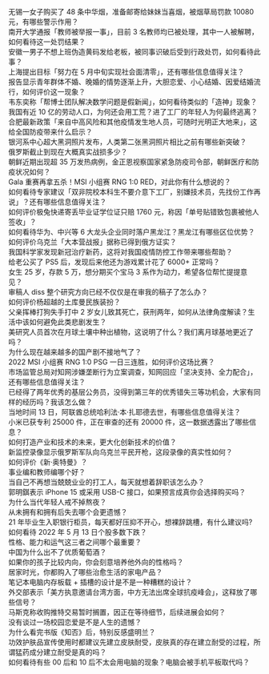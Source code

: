 无锡一女子购买了 48 条中华烟，准备邮寄给妹妹当喜烟，被烟草局罚款 10080 元，有哪些警示作用？  
南开大学通报「教师被举报一事」，目前 3 名教师均已被处理，其中一人被解聘，如何看待这一处罚结果？  
安徽一男子不想上班伪造黄码发给老板，被同事识破后受到行政处罚，如何看待此事？  
上海提出目标「努力在 5 月中旬实现社会面清零」，还有哪些信息值得关注？  
报告显示青年群体不婚、晚婚的情势逐渐上升，大胆恋爱、小心结婚、因爱结婚流行，如何评价这一现象？  
韦东奕称「帮博士团队解决数学问题是假新闻」，如何看待类似的「造神」现象？  
我国有近 10 亿的劳动人口，为何还会用工荒？进了工厂的年轻人为何最终逃离？  
合肥最新政策「来自中高风险和其他疫情发生地人员，可随时光明正大地来」，这给全国防疫带来什么启示？  
银河系中心超大黑洞照片发布，人类第二张黑洞照片相比之前有哪些新突破？  
俄罗斯截止到现在大概真实战损多少？  
朝鲜近期出现超 35 万发热病例，金正恩视察国家紧急防疫司令部，朝鲜医疗和防疫状况如何？  
Gala 重赛再拿五杀！MSI 小组赛 RNG 1:0 RED，对此你有什么想说的？  
如何看待专家建议「双非院校本科生不要介意下工厂，别嫌技术员，先找份工作再说」？还有哪些信息值得关注？  
如何评价极兔快递寄丢毕业证学位证只赔 1760 元，称因「单号贴错致包裹被他人签收」？  
如何看待华为、中兴等 6 大龙头企业同时落户黑龙江？黑龙江有哪些区位优势？  
如何评价乌克兰「大本营战报」据称已得到俄方证实？  
我国科学家发现新冠治疗新药，这将对我国疫情防控工作带来哪些帮助？  
给老公买了 PS5 后，发现后来他还为游戏累计花了 6000+ 正常吗？  
女生 25 岁，存款 5 万，想分期买个宝马 3 系作为动力，希望各位帮忙提提意见？  
审稿人 diss 整个研究方向已经不仅仅是在审我的稿子了怎么办？  
如何评价杨超越的土库曼民族装扮？  
父亲挥棒打狗失手打中 2 岁女儿致其死亡，获刑两年，如何从法律角度解读？生活中该如何避免此类悲剧发生？  
美研究人员首次在月球土壤中种出植物，这说明了什么？我们离月球基地更近了吗？  
为什么现在越来越多的国产剧不接地气了？  
2022 MSI 小组赛 RNG 1:0 PSG 一日三连胜，如何评价这场比赛？  
市场监管总局对知网涉嫌垄断行为立案调查，知网回应「坚决支持、全力配合」，还有哪些信息值得关注？  
已经得了两年优秀的基层公务员，没得到第三年的优秀错失三等功机会，大家有同样的经历吗？我该怎么做？  
当地时间 13 日，阿联酋总统哈利法·本·扎耶德去世，有哪些信息值得关注？  
小米已获专利 25000 件，正在审查的还有 20000 件，这一数据透露出了哪些信息？  
如何打造产业和技术的未来，更大化创新技术的价值？  
新监控录像显示俄罗斯军队向乌克兰平民开枪，这段录像的真实性如何？  
如何评价《新·奥特曼》？  
事业编和教师编哪个好？  
当自己不再想当兢兢业业的打工人，每天就想着辞职该怎么办？  
郭明錤表示 iPhone 15 或采用 USB-C 接口，如果预言成真你会选择购买吗？  
为什么当代年轻人戒不掉熬夜？  
从未拥有和拥有后失去哪个会更遗憾？  
21 年毕业生入职银行柜员，每天都好压抑不开心，想裸辞跳槽，有什么建议吗?  
如何看待 2022 年 5 月 13 日个股多数下跌？  
性格、能力和运气这三者之间哪个最重要？  
中国为什么出不了优质葡萄酒？  
如果你的孩子比较内向，你会刻意培养他外向的性格吗？  
居家时光，你都购入了哪些治愈生活的家电产品？  
笔记本电脑内存板载 + 插槽的设计是不是一种糟糕的设计？  
外交部表示「美方执意邀请台湾方面，中方无法出席全球抗疫峰会」，这释放了哪些信号？  
马斯克称收购推特交易暂时搁置，因正在等待细节，后续进展会如何？  
没有谈过一场校园恋爱是不是人生的遗憾？  
为什么看完书版《知否》后，特别反感盛明兰？  
功效护肤品宣传使用时都建议先建立皮肤耐受，皮肤真的存在建立耐受的过程，所谓猛药成分建立耐受是真的吗？  
如何看待有些 00 后和 10 后不太会用电脑的现象？电脑会被手机平板取代吗？  

